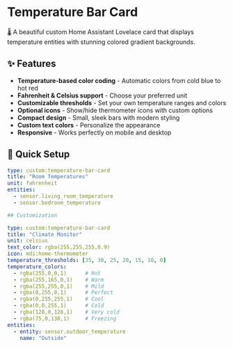 # Temperature Bar Card

🌡️ A beautiful custom Home Assistant Lovelace card that displays temperature entities with stunning colored gradient backgrounds.

## ✨ Features

- **Temperature-based color coding** - Automatic colors from cold blue to hot red
- **Fahrenheit & Celsius support** - Choose your preferred unit
- **Customizable thresholds** - Set your own temperature ranges and colors  
- **Optional icons** - Show/hide thermometer icons with custom options
- **Compact design** - Small, sleek bars with modern styling
- **Custom text colors** - Personalize the appearance
- **Responsive** - Works perfectly on mobile and desktop

## 🚀 Quick Setup

```yaml
type: custom:temperature-bar-card
title: "Room Temperatures"  
unit: fahrenheit
entities:
  - sensor.living_room_temperature
  - sensor.bedroom_temperature

## Customization

type: custom:temperature-bar-card
title: "Climate Monitor"
unit: celsius
text_color: rgba(255,255,255,0.9)
icon: mdi:home-thermometer
temperature_thresholds: [35, 30, 25, 20, 15, 10, 0]
temperature_colors:
  - rgba(255,0,0,1)      # Hot
  - rgba(255,165,0,1)    # Warm  
  - rgba(255,255,0,1)    # Mild
  - rgba(0,255,0,1)      # Perfect
  - rgba(0,255,255,1)    # Cool
  - rgba(0,0,255,1)      # Cold
  - rgba(128,0,128,1)    # Very cold
  - rgba(75,0,130,1)     # Freezing
entities:
  - entity: sensor.outdoor_temperature
    name: "Outside"
